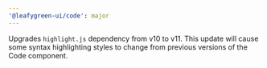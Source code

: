 ```yaml
---
'@leafygreen-ui/code': major
---
```


Upgrades `highlight.js` dependency from v10 to v11. This update will cause some syntax highlighting styles to change from previous versions of the Code component.
